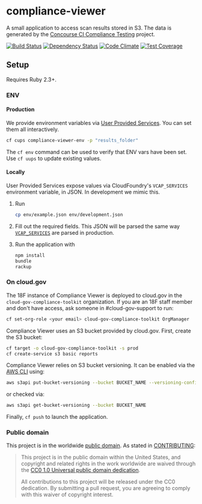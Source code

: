 # compliance-viewer

A small application to access scan results stored in S3. The data is generated by the [Concourse CI Compliance Testing](https://github.com/18F/concourse-compliance-testing) project.

[![Build Status](https://travis-ci.org/18F/compliance-viewer.svg?branch=master)](https://travis-ci.org/18F/compliance-viewer)
[![Dependency Status](https://gemnasium.com/18F/compliance-viewer.svg)](https://gemnasium.com/18F/compliance-viewer)
[![Code Climate](https://codeclimate.com/github/18F/compliance-viewer/badges/gpa.svg)](https://codeclimate.com/github/18F/compliance-viewer)
[![Test Coverage](https://codeclimate.com/github/18F/compliance-viewer/badges/coverage.svg)](https://codeclimate.com/github/18F/compliance-viewer/coverage)

## Setup

Requires Ruby 2.3+.

### ENV

#### Production

We provide environment variables via [User Provided Services](https://docs.cloudfoundry.org/devguide/services/user-provided.html). You can set them all interactively.

```bash
cf cups compliance-viewer-env -p "results_folder"
```

The `cf env` command can be used to verify that ENV vars have been set. Use `cf uups` to update existing values.

#### Locally

User Provided Services expose values via CloudFoundry's `VCAP_SERVICES` environment variable, in JSON. In development we mimic this.

1. Run

    ```bash
    cp env/example.json env/development.json
    ```

1. Fill out the required fields. This JSON will be parsed the same way [`VCAP_SERVICES`](https://docs.cloudfoundry.org/devguide/deploy-apps/environment-variable.html#VCAP-SERVICES) are parsed in production.
1. Run the application with

    ```bash
    npm install
    bundle
    rackup
    ```

### On cloud.gov

The 18F instance of Compliance Viewer is deployed to cloud.gov in the `cloud-gov-compliance-toolkit` organization. If you are an 18F staff member and don't have access, ask someone in #cloud-gov-support to run:

```bash
cf set-org-role <your email> cloud-gov-compliance-toolkit OrgManager
```

Compliance Viewer uses an S3 bucket provided by cloud.gov. First, create the S3 bucket:

```bash
cf target -o cloud-gov-compliance-toolkit -s prod
cf create-service s3 basic reports
```

Compliance Viewer relies on S3 bucket versioning. It can be enabled via the [AWS CLI](https://aws.amazon.com/cli/) using:

```bash
aws s3api put-bucket-versioning --bucket BUCKET_NAME --versioning-configuration Status=Enabled
```

or checked via:

```bash
aws s3api get-bucket-versioning --bucket BUCKET_NAME
```

Finally, `cf push` to launch the application.

### Public domain

This project is in the worldwide [public domain](LICENSE.md). As stated in [CONTRIBUTING](CONTRIBUTING.md):

> This project is in the public domain within the United States, and copyright and related rights in the work worldwide are waived through the [CC0 1.0 Universal public domain dedication](https://creativecommons.org/publicdomain/zero/1.0/).
>
> All contributions to this project will be released under the CC0 dedication. By submitting a pull request, you are agreeing to comply with this waiver of copyright interest.
